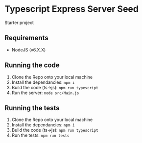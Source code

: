 # Typescript Express Server Seed
Starter project

## Requirements
- NodeJS (v6.X.X)

## Running the code
1. Clone the Repo onto your local machine
2. Install the dependancies: `npm i`
3. Build the code (ts->js): `npm run typescript`
4. Run the server: `node src/Main.js`

## Running the tests
1. Clone the Repo onto your local machine
2. Install the dependancies: `npm i`
3. Build the code (ts->js): `npm run typescript`
4. Run the tests: `npm run tests`